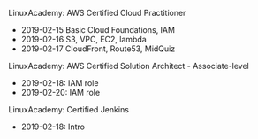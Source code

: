 LinuxAcademy: AWS Certified Cloud Practitioner

- 2019-02-15 Basic Cloud Foundations, IAM
- 2019-02-16 S3, VPC, EC2, lambda
- 2019-02-17 CloudFront, Route53, MidQuiz

LinuxAcademy: AWS Certified Solution Architect - Associate-level
- 2019-02-18: IAM role
- 2019-02-20: IAM role


LinuxAcademy: Certified Jenkins
- 2019-02-18: Intro
